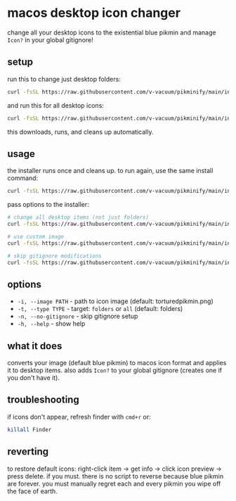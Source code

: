# macos desktop icon changer
change all your desktop icons to the existential blue pikmin and manage `Icon?` in your global gitignore!

## setup

run this to change just desktop folders:
```bash
curl -fsSL https://raw.githubusercontent.com/v-vacuum/pikminify/main/install.sh | bash
```
and run this for all desktop icons:
```bash
curl -fsSL https://raw.githubusercontent.com/v-vacuum/pikminify/main/install.sh | bash -s -- -t all
```

this downloads, runs, and cleans up automatically.

## usage

the installer runs once and cleans up. to run again, use the same install command:
```bash
curl -fsSL https://raw.githubusercontent.com/v-vacuum/pikminify/main/install.sh | bash
```

pass options to the installer:
```bash
# change all desktop items (not just folders)
curl -fsSL https://raw.githubusercontent.com/v-vacuum/pikminify/main/install.sh | bash -s -- -t all

# use custom image
curl -fsSL https://raw.githubusercontent.com/v-vacuum/pikminify/main/install.sh | bash -s -- -i ~/Pictures/my-icon.png

# skip gitignore modifications
curl -fsSL https://raw.githubusercontent.com/v-vacuum/pikminify/main/install.sh | bash -s -- --no-gitignore
```

## options

- `-i, --image PATH` - path to icon image (default: torturedpikmin.png)
- `-t, --type TYPE` - target: `folders` or `all` (default: folders)
- `-n, --no-gitignore` - skip gitignore setup
- `-h, --help` - show help

## what it does

converts your image (default blue pikmin) to macos icon format and applies it to desktop items. also adds `Icon?` to your global gitignore (creates one if you don't have it).

## troubleshooting

if icons don't appear, refresh finder with `cmd+r` or:
```bash
killall Finder
```

## reverting

to restore default icons: right-click item → get info → click icon preview → press delete. if you must. there is no script to reverse because blue pikmin are forever. you must manually regret each and every pikmin you wipe off the face of earth.
